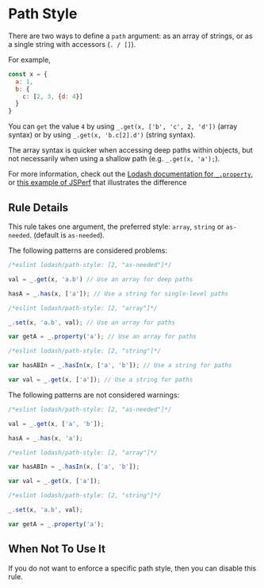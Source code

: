 # Path Style

There are two ways to define a `path` argument: as an array of strings, or as a single string with accessors (`. / []`).

For example,
```js
const x = {
  a: 1,
  b: {
    c: [2, 3, {d: 4}]
  }
}
```
You can `get` the value `4` by using `_.get(x, ['b', 'c', 2, 'd'])` (array syntax) or by using `_.get(x, 'b.c[2].d')` (string syntax).

The array syntax is quicker when accessing deep paths within objects, but not necessarily when using a shallow path (e.g. `_.get(x, 'a');`).

For more information, check out the [Lodash documentation for `_.property`](https://lodash.com/docs#property), or [this example of JSPerf](http://jsperf.com/lodash-get-vs-monster-method/5) that illustrates the difference

## Rule Details

This rule takes one argument, the preferred style: `array`, `string` or `as-needed`. (default is `as-needed`).

The following patterns are considered problems:

```js
/*eslint lodash/path-style: [2, "as-needed"]*/

val = _.get(x, 'a.b') // Use an array for deep paths

hasA = _.has(x, ['a']); // Use a string for single-level paths

```

```js
/*eslint lodash/path-style: [2, "array"]*/

_.set(x, 'a.b', val); // Use an array for paths

var getA = _.property('a'); // Use an array for paths

```

```js
/*eslint lodash/path-style: [2, "string"]*/

var hasABIn = _.hasIn(x, ['a', 'b']); // Use a string for paths

var val = _.get(x, ['a']); // Use a string for paths
```



The following patterns are not considered warnings:

```js
/*eslint lodash/path-style: [2, "as-needed"]*/

val = _.get(x, ['a', 'b']);

hasA = _.has(x, 'a');

```

```js
/*eslint lodash/path-style: [2, "array"]*/

var hasABIn = _.hasIn(x, ['a', 'b']);

var val = _.get(x, ['a']);

```

```js
/*eslint lodash/path-style: [2, "string"]*/

_.set(x, 'a.b', val);

var getA = _.property('a');

```

## When Not To Use It

If you do not want to enforce a specific path style, then you can disable this rule.
